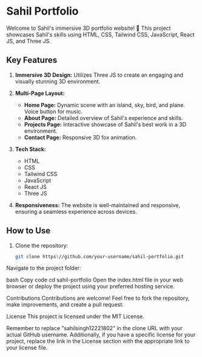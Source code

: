 # Sahil Portfolio

Welcome to Sahil's immersive 3D portfolio website! 🚀 This project showcases Sahil's skills using HTML, CSS, Tailwind CSS, JavaScript, React JS, and Three JS.

## Key Features

1. **Immersive 3D Design:** Utilizes Three JS to create an engaging and visually stunning 3D environment.

2. **Multi-Page Layout:**
   - **Home Page:** Dynamic scene with an island, sky, bird, and plane. Voice button for music.
   - **About Page:** Detailed overview of Sahil's experience and skills.
   - **Projects Page:** Interactive showcase of Sahil's best work in a 3D environment.
   - **Contact Page:** Responsive 3D fox animation.

3. **Tech Stack:**
   - HTML
   - CSS
   - Tailwind CSS
   - JavaScript
   - React JS
   - Three JS

4. **Responsiveness:** The website is well-maintained and responsive, ensuring a seamless experience across devices.

## How to Use

1. Clone the repository:
   ```bash
   git clone https://github.com/your-username/sahil-portfolio.git
Navigate to the project folder:

bash
Copy code
cd sahil-portfolio
Open the index.html file in your web browser or deploy the project using your preferred hosting service.

Contributions
Contributions are welcome! Feel free to fork the repository, make improvements, and create a pull request.

License
This project is licensed under the MIT License.


Remember to replace "sahilsingh12221802" in the clone URL with your actual GitHub username. Additionally, if you have a specific license for your project, replace the link in the License section with the appropriate link to your license file.





